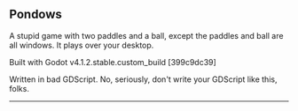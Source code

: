 ## Pondows

A stupid game with two paddles and a ball,
except the paddles and ball are all windows.
It plays over your desktop.

Built with Godot v4.1.2.stable.custom_build [399c9dc39]

Written in bad GDScript. No, seriously, don't write your GDScript like this, folks.
___

